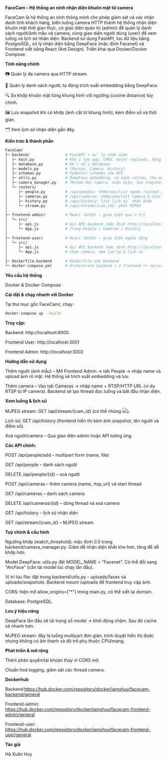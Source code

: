 **FaceCam – Hệ thống an ninh nhận diện khuôn mặt từ camera**

FaceCam là hệ thống an ninh thông minh cho phép giám sát và xác nhận danh tính khách hàng, biến luồng camera HTTP thành hệ thống nhận diện khuôn mặt thời gian thực, có giao diện quản trị (admin) để quản lý danh sách người/ảnh mẫu và camera, cùng giao diện người dùng (user) để xem luồng và lịch sử nhận diện. Backend sử dụng FastAPI, lưu dữ liệu bằng PostgreSQL, xử lý nhận diện bằng DeepFace (mặc định Facenet) và Frontend viết bằng React (Ant Design). Triển khai qua Docker/Docker Compose.

**Tính năng chính**

📷 Quản lý đa camera qua HTTP stream.

👤 Quản lý danh sách người; tự động trích xuất embedding bằng DeepFace.

🔍 So khớp khuôn mặt từng khung hình với ngưỡng (cosine distance) tùy chỉnh.

🖼️ Lưu snapshot khi có khớp (ảnh cắt từ khung hình), kèm điểm số và thời gian.

🗂️ Xem lịch sử nhận diện gần đây.

**Kiến trúc & thành phần**
```bash
FaceCam/
├─ backend/                # FastAPI + xử lý nhận diện
│  ├─ main.py              # Khởi tạo app, CORS, mount /uploads, đăng ký routers
│  ├─ database.py          # Kết nối database
│  ├─ models.py            # (Person, Camera, History)
│  ├─ schemas.py           # Pydantic schemas cho API
│  ├─ utils.py             # DeepFace embedding, so sánh cosine, thư mục uploads/
│  ├─ camera_manager.py    # Thread đọc camera, nhận diện, lưu snapshot & history
│  └─ routers/
│     ├─ people.py         # /api/people: thêm/xóa/list người (upload ảnh)
│     ├─ cameras.py        # /api/cameras: thêm/xóa/list camera & start/stop thread
│     ├─ history.py        # /api/history: list lịch sử nhận diện
│     └─ stream.py         # /api/stream/{cam_id}: phát MJPEG
│
├─ frontend-admin/         # React (AntD) – giao diện quản trị
│  └─ src/
│     ├─ api.js            # Gọi API backend (mặc định http://localhost:8000)
│     └─ App.js            # Trang People / Cameras / History
│
├─ frontend-user/          # React (AntD) – giao diện người dùng
│  └─ src/
│     ├─ api.js            # Gọi API backend (mặc định http://localhost:8000)
│     └─ App.js            # Chọn camera, xem luồng & lịch sử
│
├─ Dockerfile.backend      # Dockerfile cho backend
└─ docker-compose.yml      # Orchestrate backend + 2 frontend (+ service db)
```

**Yêu cầu hệ thống**

Docker & Docker Compose

**Cài đặt & chạy nhanh với Docker**

Tại thư mục gốc FaceCam/, chạy:

```bash
docker-compose up --build
```

**Truy cập:**

Backend: http://localhost:8000

Frontend User: http://localhost:3001

Frontend Admin: http://localhost:3002

**Hướng dẫn sử dụng**

Thêm người (ảnh mẫu) – Mở Frontend Admin → tab People → nhập name và upload ảnh rõ mặt. Hệ thống sẽ trích xuất embedding và lưu.

Thêm camera – Vào tab Cameras → nhập name + RTSP/HTTP URL (ví dụ RTSP từ IP camera). Backend sẽ tạo thread đọc luồng và bắt đầu nhận diện.

**Xem luồng & lịch sử**

MJPEG stream: GET /api/stream/{cam_id} (có thể nhúng <img src=...>).

Lịch sử: GET /api/history (frontend hiển thị kèm ảnh snapshot, tên người và điểm số).

Xoá người/camera – Qua giao diện admin hoặc API tương ứng.

**Các API chính:**

POST /api/people/add – multipart form (name, file)

GET /api/people – danh sách người

DELETE /api/people/{id} – xoá người

POST /api/cameras – thêm camera (name, rtsp_url) và start thread

GET /api/cameras – danh sách camera

DELETE /api/cameras/{id} – dừng thread và xoá camera

GET /api/history – lịch sử nhận diện

GET /api/stream/{cam_id} – MJPEG stream

**Tuỳ chỉnh & cấu hình**

Ngưỡng khớp (match_threshold): mặc định 0.5 trong backend/camera_manager.py. Giảm để nhận diện khắt khe hơn, tăng để dễ khớp hơn.

Model DeepFace: utils.py đặt MODEL_NAME = "Facenet". Có thể đổi sang "ArcFace" (cần tải model lúc chạy lần đầu).

Vị trí lưu file: đặt trong backend/utils.py – uploads/faces và uploads/snapshots. Backend mount /uploads để frontend truy cập ảnh.

CORS: hiện mở allow_origins=["*"] trong main.py, có thể siết lại domain.

Database: PostgreSQL.

**Lưu ý hiệu năng**

DeepFace lần đầu sẽ tải trọng số model → khởi động chậm. Sau đó cache sẽ nhanh hơn.


MJPEG stream: đây là luồng multipart đơn giản; trình duyệt hiển thị được nhưng không có âm thanh và độ trễ phụ thuộc CPU/mạng.

**Phát triển & mở rộng**

Thêm phân quyền/tài khoản thay vì CORS mở.

Chuẩn hoá logging, giám sát các thread camera.

**Dockerhub**

Backend:https://hub.docker.com/repository/docker/iamxhuy/facecam-backend/general

Frontend-admin: https://hub.docker.com/repository/docker/iamxhuy/facecam-frontend-admin/general

Frontend-user: https://hub.docker.com/repository/docker/iamxhuy/facecam-frontend-user/general

**Tác giả** 

Hà Xuân Huy
